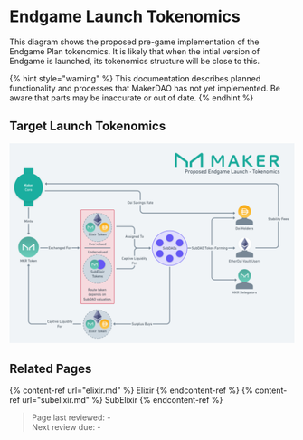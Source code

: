 # Endgame Launch Tokenomics

This diagram shows the proposed pre-game implementation of the Endgame Plan tokenomics. It is likely that when the intial version of Endgame is launched, its tokenomics structure will be close to this.

{% hint style="warning" %}
This documentation describes planned functionality and processes that MakerDAO has not yet implemented. Be aware that parts may be inaccurate or out of date.
{% endhint %}

## Target Launch Tokenomics

![Endgame Launch Target Tokenomics](../assets/images/earlygame-tokenomics.png)


## Related Pages
{% content-ref url="elixir.md" %} Elixir {% endcontent-ref %}
{% content-ref url="subelixir.md" %} SubElixir {% endcontent-ref %}

>Page last reviewed: -    
>Next review due: -   